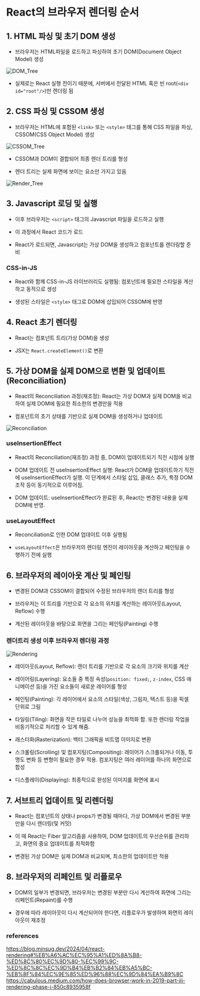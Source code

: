 # React의 브라우저 렌더링 순서

## 1. HTML 파싱 및 초기 DOM 생성

- 브라우저는 HTML파일을 로드하고 파싱하여 초기 DOM(Document Object Model) 생성

![DOM_Tree](DOM.png)

- 실제로는 React 실행 전이기 때문에, 서버에서 전달된 HTML 혹은 빈 root(`<div id="root"/>`)만 렌더링 됨

## 2. CSS 파싱 및 CSSOM 생성

- 브라우저는 HTML에 포함된 `<link>` 또는 `<style>` 태그를 통해 CSS 파일을 파싱, CSSOM(CSS Object Model) 생성

![CSSOM_Tree](CSSOM.png)

- CSSOM과 DOM이 결합되어 최종 렌더 트리를 형성

- 렌더 트리는 실제 화면에 보이는 요소만 가지고 있음

![Render_Tree](RenderTree.png)

## 3. Javascript 로딩 및 실행

- 이후 브라우저는 `<script>` 태그의 Javascript 파일을 로드하고 실행

- 이 과정에서 React 코드가 로드

- React가 로드되면, Javascript는 가상 DOM을 생성하고 컴포넌트를 렌더링할 준비

### CSS-in-JS

- React와 함께 CSS-in-JS 라이브러리도 실행됨: 컴포넌트에 필요한 스타일을 계산하고 동적으로 생성

- 생성된 스타일은 `<style>` 태그로 DOM에 삽입되어 CSSOM에 반영

## 4. React 초기 렌더링

- React는 컴포넌트 트리(가상 DOM)을 생성

- JSX는 `React.createElement()`로 변환

## 5. 가상 DOM을 실제 DOM으로 변환 및 업데이트(Reconciliation)

- React의 Reconciliation 과정(재조정): React는 가상 DOM과 실제 DOM을 비교하여 실제 DOM에 필요한 최소한의 변경만을 적용

- 컴포넌트의 초기 상태를 기반으로 실제 DOM을 생성하거나 업데이트

![Reconciliation](Reconciliation.png)

### useInsertionEffect

- React의 Reconciliation(재조정) 과정 중, DOM이 업데이트되기 직전 시점에 실행

- DOM 업데이트 전 useInsertionEffect 실행: React가 DOM을 업데이트하기 직전에 useInsertionEffect가 실행. 이 단계에서 스타일 삽입, 클래스 추가, 특정 DOM 조작 등이 동기적으로 이루어짐.

- DOM 업데이트: useInsertionEffect가 완료된 후, React는 변경된 내용을 실제 DOM에 반영.

### useLayoutEffect

- Reconciliation로 인한 DOM 업데이트 이후 실행됨

- `useLayoutEffect`은 브라우저의 렌더링 엔진이 레이아웃을 계산하고 페인팅을 수행하기 전에 실행

## 6. 브라우저의 레이아웃 계산 및 페인팅

- 변경된 DOM과 CSSOM이 결합되어 수정된 브라우저의 렌더 트리를 형성

- 브라우저는 이 트리를 기반으로 각 요소의 위치를 계산하는 레이아웃(Layout, Reflow) 수행

- 계산된 레이아웃을 바탕으로 화면을 그리는 페인팅(Painting) 수행

### 렌더트리 생성 이후 브라우저 렌더링 과정

![Rendering](Rendering.webp)

- 레이아웃(Layout, Reflow): 렌더 트리를 기반으로 각 요소의 크기와 위치를 계산

- 레이어링(Layering): 요소들 중 특정 속성(`position: fixed;`, `z-index`, CSS 애니메이션 등)을 가진 요소들이 새로운 레이어를 형성

- 페인팅(Painting): 각 레이어에서 요소의 스타일(색상, 그림자, 텍스트 등)을 픽셀 단위로 그림

- 타일링(Tiling): 화면을 작은 타일로 나누어 성능을 최적화 함. 또한 렌더링 작업을 비동기적으로 처리할 수 있게 해줌.

- 래스터화(Rasterization): 백터 그래픽을 비트맵 이미지로 변환

- 스크롤링(Scrolling) 및 컴포지팅(Compositing): 레이어가 스크롤되거나 이동, 투명도 변화 등 변형이 필요한 경우 적용. 컴포지팅은 여러 레이어를 하나의 화면으로 합성

- 디스플레이(Displaying): 최종적으로 완성된 이미지를 화면에 표시

## 7. 서브트리 업데이트 및 리렌더링

- React는 컴포넌트의 상태나 props가 변경될 때마다, 가상 DOM에서 변경된 부분만을 다시 렌더링(및 커밋)

- 이 때 React는 Fiber 알고리즘을 사용하여, DOM 업데이트의 우선순위를 관리하고, 화면의 중요 업데이트를 최적화함

- 변경된 가상 DOM은 실제 DOM과 비교되며, 최소한의 업데이트만 적용

## 8. 브라우저의 리페인트 및 리플로우

- DOM의 일부가 변경되면, 브라우저는 변경된 부분만 다시 계산하여 화면에 그리는 리페인트(Repaint)를 수행

- 경우에 따라 레이아웃이 다시 계산되어야 한다면, 리플로우가 발생하며 화면의 레이아웃이 재조정

### references

https://blog.minsug.dev/2024/04/react-rendering#%EB%A6%AC%EC%95%A1%ED%8A%B8-%ED%8C%80%EC%9D%80-%EC%99%9C-%ED%8C%8C%EC%9D%B4%EB%B2%84%EB%A5%BC-%EB%8F%84%EC%9E%85%ED%96%88%EC%9D%84%EA%B9%8C
https://cabulous.medium.com/how-does-browser-work-in-2019-part-iii-rendering-phase-i-850c8935958f
